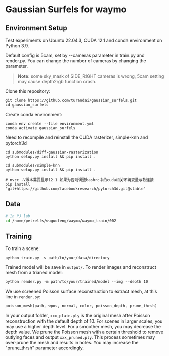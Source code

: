 # Gaussian Surfels for waymo

## Environment Setup
Test experiments on Ubuntu 22.04.3, CUDA 12.1 and conda environment on Python 3.9.

Default config is 5cam, set by --cameras parameter in train.py and render.py. You can change the number of cameras by changing the parameter.

> **Note:** some sky_mask of SIDE_RIGHT cameras is wrong, 5cam setting may cause depth2rgb function crash.

Clone this repository:
```shell
git clone https://github.com/turandai/gaussian_surfels.git
cd gaussian_surfels
```

Create conda environment:
```shell
conda env create --file environment.yml
conda activate gaussian_surfels
```

Need to recompile and reinstall the CUDA rasterizer, simple-knn and pytorch3d
```shell
cd submodules/diff-gaussian-rasterization
python setup.py install && pip install .

cd submodules/simple-knn
python setup.py install && pip install .

# nvcc -V版本需要显示12.1 如果为否则调整bashrc中的cuda相关环境变量与软连接
pip install "git+https://github.com/facebookresearch/pytorch3d.git@stable"

```

## Data
```bash
# In PJ lab
cd /home/petrelfs/wuguofeng/waymo/waymo_train/002

```

## Training
To train a scene:
```shell
python train.py -s path/to/your/data/directory
```
Trained model will be save in ```output/```.
To render images and reconstruct mesh from a trianed model:
```shell
python render.py -m path/to/your/trained/model --img --depth 10
```
We use screened Poisson surface reconstruction to extract mesh, at this line in ```render.py```:
```python
poisson_mesh(path, wpos, normal, color, poisson_depth, prune_thrsh)
```
In your output folder, ```xxx_plain.ply``` is the original mesh after Poisson reconstruction with the default depth of 10. For scenes in larger scales, you may use a higher depth level. For a smoother mesh, you may decrease the depth value.
We prune the Poisson mesh with a certain threshold to remove outlying faces and output ```xxx_pruned.ply```. This process sometimes may over-prune the mesh and results in holes. You may increase the "prune_thrsh" parameter accordingly.

